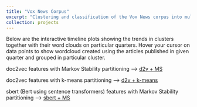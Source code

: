 ```yaml
---
title: "Vox News Corpus"
excerpt: "Clustering and classification of the Vox News corpus into multi-resolutional topics using variety of feature extraction and partitioning methods"
collection: projects
---
```


Below are the interactive timeline plots showing the trends in clusters together with their word clouds on particular quarters.
Hover your cursor on data points to show wordcloud created using the articles published in given quarter and grouped in particular cluster.

doc2vec features with Markov Stability partitioning --> [d2v + MS](/files/vox_news/d2v_ms_QS_200316__1018.html)

doc2vec features with k-means partitioning --> [d2v + k-means](/files/vox_news/d2v_kmeans_QS_200316__1018.html)

sbert (Bert using sentence transformers) features with Markov Stability partitioning --> [sbert + MS](/files/vox_news/sbert_ms_QS_200316__1018.html)
